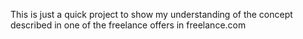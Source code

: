 This is just a quick project to show my understanding of the concept described in one of the freelance offers in freelance.com